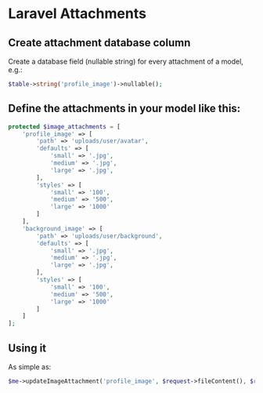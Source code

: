 # Laravel Attachments

## Create attachment database column
Create a database field (nullable string) for every attachment of a model, e.g.:
```php
$table->string('profile_image')->nullable();
```

## Define the attachments in your model like this:
```php
protected $image_attachments = [
	'profile_image' => [
	    'path' => 'uploads/user/avatar',
	    'defaults' => [
	        'small' => '.jpg',
	        'medium' => '.jpg',
	        'large' => '.jpg',
	    ],
	    'styles' => [
	        'small' => '100',
	        'medium' => '500',
	        'large' => '1000'
	    ]
	],
	'background_image' => [
	    'path' => 'uploads/user/background',
	    'defaults' => [
	        'small' => '.jpg',
	        'medium' => '.jpg',
	        'large' => '.jpg',
	    ],
	    'styles' => [
	        'small' => '100',
	        'medium' => '500',
	        'large' => '1000'
	    ]
	]
];
```

## Using it
As simple as:
```php
$me->updateImageAttachment('profile_image', $request->fileContent(), $request->fileType());
```

